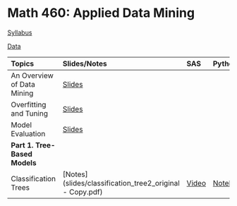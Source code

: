 # Math 460: Applied Data Mining

[Syllabus](m460syllabus.html)

[Data](data.html)

|Topics| Slides/Notes|SAS | Python | Assignments | Exams |
|:-----|:------------|:---|:-------|:------------|:------|
| An Overview of Data Mining| [Slides](slides/intro.html) |        |              |       | |
| Overfitting and Tuning  | [Slides](slides/overfitting.pdf)|        |      | ||
| Model Evaluation| [Slides](slides/measuring_performance.pdf)    ||      |   [Assignment 1](assignments/Math460_Assignment1.html)    ||
|**Part 1. Tree-Based Models**|  | |  | ||  
| Classification Trees| [Notes](slides/classification_tree2_original - Copy.pdf)     | [Video](https://bryant.hosted.panopto.com/Panopto/Pages/Viewer.aspx?id=bd585a22-e5b7-4672-9119-b35c01483cbc)  | [Notebook](python/fa23/tree_classification.html)         |  [Assignment 2](assignments/Math460_Assignment2.html)     |[Exam 1's Practice](exams/Exam1/Exam1_fall24_practice_problem.pdf) |
